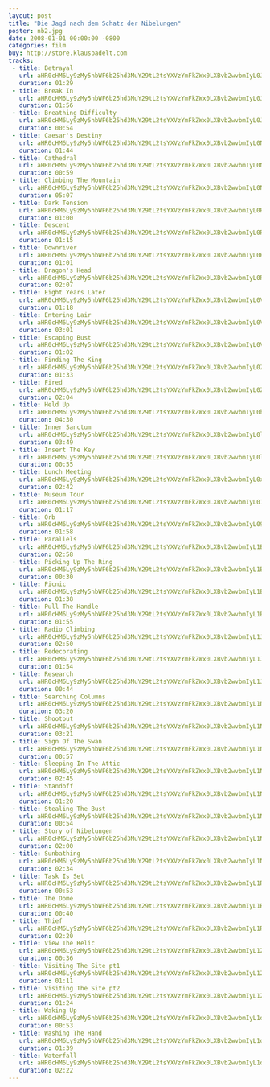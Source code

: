 ```yaml
---
layout: post
title: "Die Jagd nach dem Schatz der Nibelungen"
poster: nb2.jpg
date: 2008-01-01 00:00:00 -0800
categories: film
buy: http://store.klausbadelt.com
tracks:
 - title: Betrayal
   url: aHR0cHM6Ly9zMy5hbWF6b25hd3MuY29tL2tsYXVzYmFkZWx0LXBvb2wvbmIyL0JldHJheWFsLm1wMw==
   duration: 01:29
 - title: Break In
   url: aHR0cHM6Ly9zMy5hbWF6b25hd3MuY29tL2tsYXVzYmFkZWx0LXBvb2wvbmIyL0JyZWFrIEluLm1wMw==
   duration: 01:56
 - title: Breathing Difficulty
   url: aHR0cHM6Ly9zMy5hbWF6b25hd3MuY29tL2tsYXVzYmFkZWx0LXBvb2wvbmIyL0JyZWF0aGluZyBEaWZmaWN1bHR5Lm1wMw==
   duration: 00:54
 - title: Caesar's Destiny
   url: aHR0cHM6Ly9zMy5hbWF6b25hd3MuY29tL2tsYXVzYmFkZWx0LXBvb2wvbmIyL0NhZXNhcidzIERlc3RpbnkubXAz
   duration: 01:44
 - title: Cathedral
   url: aHR0cHM6Ly9zMy5hbWF6b25hd3MuY29tL2tsYXVzYmFkZWx0LXBvb2wvbmIyL0NhdGhlZHJhbC5tcDM=
   duration: 00:59
 - title: Climbing The Mountain
   url: aHR0cHM6Ly9zMy5hbWF6b25hd3MuY29tL2tsYXVzYmFkZWx0LXBvb2wvbmIyL0NsaW1iaW5nIFRoZSBNb3VudGFpbi5tcDM=
   duration: 05:07
 - title: Dark Tension
   url: aHR0cHM6Ly9zMy5hbWF6b25hd3MuY29tL2tsYXVzYmFkZWx0LXBvb2wvbmIyL0RhcmsgVGVuc2lvbi5tcDM=
   duration: 01:00
 - title: Descent
   url: aHR0cHM6Ly9zMy5hbWF6b25hd3MuY29tL2tsYXVzYmFkZWx0LXBvb2wvbmIyL0Rlc2NlbnQubXAz
   duration: 01:15
 - title: Downriver
   url: aHR0cHM6Ly9zMy5hbWF6b25hd3MuY29tL2tsYXVzYmFkZWx0LXBvb2wvbmIyL0Rvd25yaXZlci5tcDM=
   duration: 01:01
 - title: Dragon's Head
   url: aHR0cHM6Ly9zMy5hbWF6b25hd3MuY29tL2tsYXVzYmFkZWx0LXBvb2wvbmIyL0RyYWdvbidzIEhlYWQubXAz
   duration: 02:07
 - title: Eight Years Later
   url: aHR0cHM6Ly9zMy5hbWF6b25hd3MuY29tL2tsYXVzYmFkZWx0LXBvb2wvbmIyL0VpZ2h0IFllYXJzIExhdGVyLm1wMw==
   duration: 01:18
 - title: Entering Lair
   url: aHR0cHM6Ly9zMy5hbWF6b25hd3MuY29tL2tsYXVzYmFkZWx0LXBvb2wvbmIyL0VudGVyaW5nIExhaXIubXAz
   duration: 03:01
 - title: Escaping Bust
   url: aHR0cHM6Ly9zMy5hbWF6b25hd3MuY29tL2tsYXVzYmFkZWx0LXBvb2wvbmIyL0VzY2FwaW5nIEJ1c3QubXAz
   duration: 01:02
 - title: Finding The King
   url: aHR0cHM6Ly9zMy5hbWF6b25hd3MuY29tL2tsYXVzYmFkZWx0LXBvb2wvbmIyL0ZpbmRpbmcgVGhlIEtpbmcubXAz
   duration: 01:33
 - title: Fired
   url: aHR0cHM6Ly9zMy5hbWF6b25hd3MuY29tL2tsYXVzYmFkZWx0LXBvb2wvbmIyL0ZpcmVkLm1wMw==
   duration: 02:04
 - title: Held Up
   url: aHR0cHM6Ly9zMy5hbWF6b25hd3MuY29tL2tsYXVzYmFkZWx0LXBvb2wvbmIyL0hlbGQgVXAubXAz
   duration: 04:30
 - title: Inner Sanctum
   url: aHR0cHM6Ly9zMy5hbWF6b25hd3MuY29tL2tsYXVzYmFkZWx0LXBvb2wvbmIyL0lubmVyIFNhbmN0dW0ubXAz
   duration: 03:49
 - title: Insert The Key
   url: aHR0cHM6Ly9zMy5hbWF6b25hd3MuY29tL2tsYXVzYmFkZWx0LXBvb2wvbmIyL0luc2VydCBUaGUgS2V5Lm1wMw==
   duration: 00:55
 - title: Lunch Meeting
   url: aHR0cHM6Ly9zMy5hbWF6b25hd3MuY29tL2tsYXVzYmFkZWx0LXBvb2wvbmIyL0x1bmNoIE1lZXRpbmcubXAz
   duration: 02:42
 - title: Museum Tour
   url: aHR0cHM6Ly9zMy5hbWF6b25hd3MuY29tL2tsYXVzYmFkZWx0LXBvb2wvbmIyL011c2V1bSBUb3VyLm1wMw==
   duration: 01:17
 - title: Orb
   url: aHR0cHM6Ly9zMy5hbWF6b25hd3MuY29tL2tsYXVzYmFkZWx0LXBvb2wvbmIyL09yYi5tcDM=
   duration: 01:58
 - title: Parallels
   url: aHR0cHM6Ly9zMy5hbWF6b25hd3MuY29tL2tsYXVzYmFkZWx0LXBvb2wvbmIyL1BhcmFsbGVscy5tcDM=
   duration: 02:58
 - title: Picking Up The Ring
   url: aHR0cHM6Ly9zMy5hbWF6b25hd3MuY29tL2tsYXVzYmFkZWx0LXBvb2wvbmIyL1BpY2tpbmcgVXAgVGhlIFJpbmcubXAz
   duration: 00:30
 - title: Picnic
   url: aHR0cHM6Ly9zMy5hbWF6b25hd3MuY29tL2tsYXVzYmFkZWx0LXBvb2wvbmIyL1BpY25pYy5tcDM=
   duration: 01:38
 - title: Pull The Handle
   url: aHR0cHM6Ly9zMy5hbWF6b25hd3MuY29tL2tsYXVzYmFkZWx0LXBvb2wvbmIyL1B1bGwgVGhlIEhhbmRsZS5tcDM=
   duration: 01:55
 - title: Radio Climbing
   url: aHR0cHM6Ly9zMy5hbWF6b25hd3MuY29tL2tsYXVzYmFkZWx0LXBvb2wvbmIyL1JhZGlvIENsaW1iaW5nLm1wMw==
   duration: 02:50
 - title: Redecorating
   url: aHR0cHM6Ly9zMy5hbWF6b25hd3MuY29tL2tsYXVzYmFkZWx0LXBvb2wvbmIyL1JlZGVjb3JhdGluZy5tcDM=
   duration: 01:54
 - title: Research
   url: aHR0cHM6Ly9zMy5hbWF6b25hd3MuY29tL2tsYXVzYmFkZWx0LXBvb2wvbmIyL1Jlc2VhcmNoLm1wMw==
   duration: 00:44
 - title: Searching Columns
   url: aHR0cHM6Ly9zMy5hbWF6b25hd3MuY29tL2tsYXVzYmFkZWx0LXBvb2wvbmIyL1NlYXJjaGluZyBDb2x1bW5zLm1wMw==
   duration: 03:20
 - title: Shootout
   url: aHR0cHM6Ly9zMy5hbWF6b25hd3MuY29tL2tsYXVzYmFkZWx0LXBvb2wvbmIyL1Nob290b3V0Lm1wMw==
   duration: 03:21
 - title: Sign Of The Swan
   url: aHR0cHM6Ly9zMy5hbWF6b25hd3MuY29tL2tsYXVzYmFkZWx0LXBvb2wvbmIyL1NpZ24gT2YgVGhlIFN3YW4ubXAz
   duration: 00:57
 - title: Sleeping In The Attic
   url: aHR0cHM6Ly9zMy5hbWF6b25hd3MuY29tL2tsYXVzYmFkZWx0LXBvb2wvbmIyL1NsZWVwaW5nIEluIFRoZSBBdHRpYy5tcDM=
   duration: 02:45
 - title: Standoff
   url: aHR0cHM6Ly9zMy5hbWF6b25hd3MuY29tL2tsYXVzYmFkZWx0LXBvb2wvbmIyL1N0YW5kb2ZmLm1wMw==
   duration: 01:20
 - title: Stealing The Bust
   url: aHR0cHM6Ly9zMy5hbWF6b25hd3MuY29tL2tsYXVzYmFkZWx0LXBvb2wvbmIyL1N0ZWFsaW5nIFRoZSBCdXN0Lm1wMw==
   duration: 00:54
 - title: Story of Nibelungen
   url: aHR0cHM6Ly9zMy5hbWF6b25hd3MuY29tL2tsYXVzYmFkZWx0LXBvb2wvbmIyL1N0b3J5IG9mIE5pYmVsdW5nZW4ubXAz
   duration: 02:00
 - title: Sunbathing
   url: aHR0cHM6Ly9zMy5hbWF6b25hd3MuY29tL2tsYXVzYmFkZWx0LXBvb2wvbmIyL1N1bmJhdGhpbmcubXAz
   duration: 02:34
 - title: Task Is Set
   url: aHR0cHM6Ly9zMy5hbWF6b25hd3MuY29tL2tsYXVzYmFkZWx0LXBvb2wvbmIyL1Rhc2sgSXMgU2V0Lm1wMw==
   duration: 00:53
 - title: The Dome
   url: aHR0cHM6Ly9zMy5hbWF6b25hd3MuY29tL2tsYXVzYmFkZWx0LXBvb2wvbmIyL1RoZSBEb21lLm1wMw==
   duration: 00:40
 - title: Thief
   url: aHR0cHM6Ly9zMy5hbWF6b25hd3MuY29tL2tsYXVzYmFkZWx0LXBvb2wvbmIyL1RoaWVmLm1wMw==
   duration: 02:20
 - title: View The Relic
   url: aHR0cHM6Ly9zMy5hbWF6b25hd3MuY29tL2tsYXVzYmFkZWx0LXBvb2wvbmIyL1ZpZXcgVGhlIFJlbGljLm1wMw==
   duration: 00:36
 - title: Visiting The Site pt1
   url: aHR0cHM6Ly9zMy5hbWF6b25hd3MuY29tL2tsYXVzYmFkZWx0LXBvb2wvbmIyL1Zpc2l0aW5nIFRoZSBTaXRlIHB0MS5tcDM=
   duration: 01:11
 - title: Visiting The Site pt2
   url: aHR0cHM6Ly9zMy5hbWF6b25hd3MuY29tL2tsYXVzYmFkZWx0LXBvb2wvbmIyL1Zpc2l0aW5nIFRoZSBTaXRlIHB0Mi5tcDM=
   duration: 01:24
 - title: Waking Up
   url: aHR0cHM6Ly9zMy5hbWF6b25hd3MuY29tL2tsYXVzYmFkZWx0LXBvb2wvbmIyL1dha2luZyBVcC5tcDM=
   duration: 00:53
 - title: Washing The Hand
   url: aHR0cHM6Ly9zMy5hbWF6b25hd3MuY29tL2tsYXVzYmFkZWx0LXBvb2wvbmIyL1dhc2hpbmcgVGhlIEhhbmQubXAz
   duration: 01:39
 - title: Waterfall
   url: aHR0cHM6Ly9zMy5hbWF6b25hd3MuY29tL2tsYXVzYmFkZWx0LXBvb2wvbmIyL1dhdGVyZmFsbC5tcDM=
   duration: 02:22
---
```

